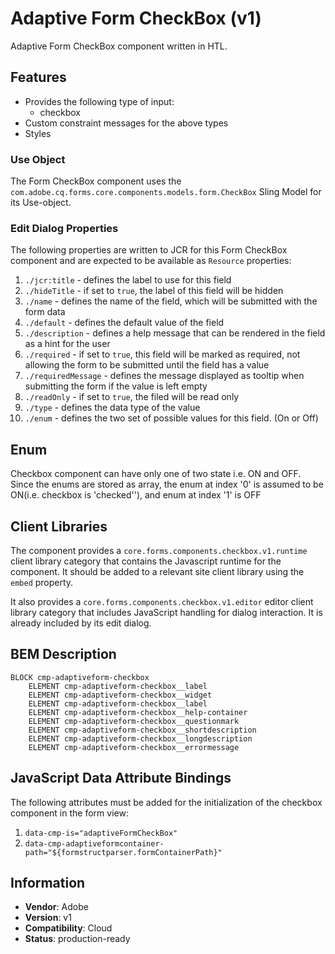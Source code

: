 <!--
Copyright 2023 Adobe

Licensed under the Apache License, Version 2.0 (the "License");
you may not use this file except in compliance with the License.
You may obtain a copy of the License at

    http://www.apache.org/licenses/LICENSE-2.0

Unless required by applicable law or agreed to in writing, software
distributed under the License is distributed on an "AS IS" BASIS,
WITHOUT WARRANTIES OR CONDITIONS OF ANY KIND, either express or implied.
See the License for the specific language governing permissions and
limitations under the License.
-->
Adaptive Form CheckBox (v1)
====
Adaptive Form CheckBox component written in HTL.

## Features

* Provides the following type of input:
  * checkbox
* Custom constraint messages for the above types
* Styles

### Use Object
The Form CheckBox component uses the `com.adobe.cq.forms.core.components.models.form.CheckBox` Sling Model for its Use-object.

### Edit Dialog Properties
The following properties are written to JCR for this Form CheckBox component and are expected to be available as `Resource` properties:

1. `./jcr:title` - defines the label to use for this field
2. `./hideTitle` - if set to `true`, the label of this field will be hidden
3. `./name` - defines the name of the field, which will be submitted with the form data
4. `./default` - defines the default value of the field
5. `./description` - defines a help message that can be rendered in the field as a hint for the user
6. `./required` - if set to `true`, this field will be marked as required, not allowing the form to be submitted until the field has a value
7. `./requiredMessage` - defines the message displayed as tooltip when submitting the form if the value is left empty
8. `./readOnly` - if set to `true`, the filed will be read only
9. `./type` - defines the data type of the value
10. `./enum` - defines the two set of possible values for this field. (On or Off)

## Enum
Checkbox component can have only one of two state i.e. ON and OFF. Since the enums are stored as array, the enum at index '0' is assumed to be ON(i.e. checkbox is 'checked''), and enum at index '1' is OFF

## Client Libraries
The component provides a `core.forms.components.checkbox.v1.runtime` client library category that contains the Javascript runtime for the component. 
It should be added to a relevant site client library using the `embed` property.

It also provides a `core.forms.components.checkbox.v1.editor` editor client library category that includes
JavaScript handling for dialog interaction. It is already included by its edit dialog.

## BEM Description
```
BLOCK cmp-adaptiveform-checkbox
    ELEMENT cmp-adaptiveform-checkbox__label
    ELEMENT cmp-adaptiveform-checkbox__widget
    ELEMENT cmp-adaptiveform-checkbox__label
    ELEMENT cmp-adaptiveform-checkbox__help-container
    ELEMENT cmp-adaptiveform-checkbox__questionmark
    ELEMENT cmp-adaptiveform-checkbox__shortdescription
    ELEMENT cmp-adaptiveform-checkbox__longdescription
    ELEMENT cmp-adaptiveform-checkbox__errormessage
```

## JavaScript Data Attribute Bindings

The following attributes must be added for the initialization of the checkbox component in the form view:  
 1. `data-cmp-is="adaptiveFormCheckBox"`
 2. `data-cmp-adaptiveformcontainer-path="${formstructparser.formContainerPath}"`

 
## Information
* **Vendor**: Adobe
* **Version**: v1
* **Compatibility**: Cloud
* **Status**: production-ready



